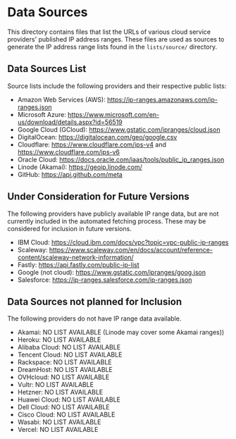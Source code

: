 # Data Sources

This directory contains files that list the URLs of various cloud service providers' published IP address ranges. These files are used as sources to generate the IP address range lists found in the `lists/source/` directory.

## Data Sources List

Source lists include the following providers and their respective public lists:

* Amazon Web Services (AWS): https://ip-ranges.amazonaws.com/ip-ranges.json
* Microsoft Azure: https://www.microsoft.com/en-us/download/details.aspx?id=56519
* Google Cloud (GCloud): https://www.gstatic.com/ipranges/cloud.json
* DigitalOcean: https://digitalocean.com/geo/google.csv
* Cloudflare: https://www.cloudflare.com/ips-v4 and https://www.cloudflare.com/ips-v6
* Oracle Cloud: https://docs.oracle.com/iaas/tools/public_ip_ranges.json
* Linode (Akamai): https://geoip.linode.com/
* GitHub: https://api.github.com/meta

## Under Consideration for Future Versions

The following providers have publicly available IP range data, but are not currently included in the automated fetching process. These may be considered for inclusion in future versions.

* IBM Cloud: https://cloud.ibm.com/docs/vpc?topic=vpc-public-ip-ranges
* Scaleway: https://www.scaleway.com/en/docs/account/reference-content/scaleway-network-information/
* Fastly: https://api.fastly.com/public-ip-list
* Google (not cloud): https://www.gstatic.com/ipranges/goog.json
* Salesforce: https://ip-ranges.salesforce.com/ip-ranges.json


## Data Sources not planned for Inclusion

The following providers do not have IP range data available.

* Akamai: NO LIST AVAILABLE (Linode may cover some Akamai ranges))
* Heroku: NO LIST AVAILABLE
* Alibaba Cloud: NO LIST AVAILABLE
* Tencent Cloud: NO LIST AVAILABLE
* Rackspace: NO LIST AVAILABLE
* DreamHost: NO LIST AVAILABLE
* OVHcloud: NO LIST AVAILABLE
* Vultr: NO LIST AVAILABLE
* Hetzner: NO LIST AVAILABLE
* Huawei Cloud: NO LIST AVAILABLE
* Dell Cloud: NO LIST AVAILABLE
* Cisco Cloud: NO LIST AVAILABLE
* Wasabi: NO LIST AVAILABLE
* Vercel: NO LIST AVAILABLE
